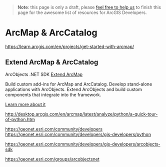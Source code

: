 > **Note**: this page is only a draft, please [feel free to help us](https://github.com/hhkaos/awesome-arcgis#contributions) to finish this page for the awesome list of resources for ArcGIS Developers.

# ArcMap & ArcCatalog
https://learn.arcgis.com/en/projects/get-started-with-arcmap/

## Extend ArcMap & ArcCatalog
ArcObjects .NET SDK
[Extend ArcMap](https://developers.arcgis.com/extending-the-platform/)

Build custom add-ins for ArcMap and ArcCatalog.
Develop stand-alone applications with ArcObjects.
Extend ArcObjects and build custom components that integrate into the framework.

[Learn more about it](http://desktop.arcgis.com/en/arcobjects/latest/net/webframe.htm#25cf8397-3db8-4630-a3d3-f6147cf9f2f2.htm)


http://desktop.arcgis.com/en/arcmap/latest/analyze/python/a-quick-tour-of-python.htm

https://geonet.esri.com/community/developers
https://geonet.esri.com/community/developers/gis-developers/python

https://geonet.esri.com/community/developers/gis-developers/arcobjects-sdk

https://geonet.esri.com/groups/arcobjectsnet
